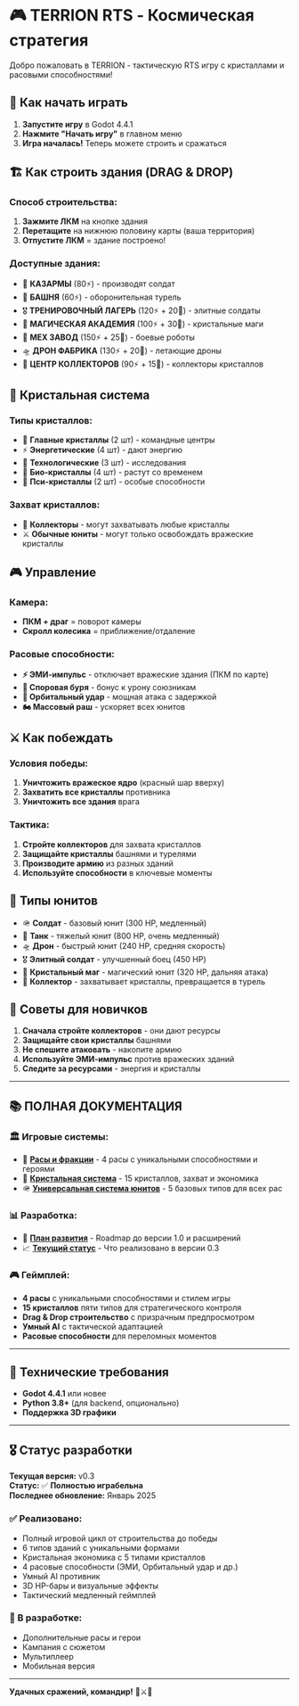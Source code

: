 # 🎮 TERRION RTS - Космическая стратегия

Добро пожаловать в TERRION - тактическую RTS игру с кристаллами и расовыми способностями!

## 🚀 **Как начать играть**

1. **Запустите игру** в Godot 4.4.1
2. **Нажмите "Начать игру"** в главном меню
3. **Игра началась!** Теперь можете строить и сражаться

## 🏗️ **Как строить здания (DRAG & DROP)**

### **Способ строительства:**
1. **Зажмите ЛКМ** на кнопке здания
2. **Перетащите** на нижнюю половину карты (ваша территория)
3. **Отпустите ЛКМ** = здание построено!

### **Доступные здания:**
- 🏰 **КАЗАРМЫ** (80⚡) - производят солдат
- 🗼 **БАШНЯ** (60⚡) - оборонительная турель
- 🎖️ **ТРЕНИРОВОЧНЫЙ ЛАГЕРЬ** (120⚡ + 20💎) - элитные солдаты
- 🔮 **МАГИЧЕСКАЯ АКАДЕМИЯ** (100⚡ + 30💎) - кристальные маги
- 🤖 **МЕХ ЗАВОД** (150⚡ + 25💎) - боевые роботы
- 🛸 **ДРОН ФАБРИКА** (130⚡ + 20💎) - летающие дроны
- 🏃 **ЦЕНТР КОЛЛЕКТОРОВ** (90⚡ + 15💎) - коллекторы кристаллов

## 💎 **Кристальная система**

### **Типы кристаллов:**
- 👑 **Главные кристаллы** (2 шт) - командные центры
- ⚡ **Энергетические** (4 шт) - дают энергию
- 🔬 **Технологические** (3 шт) - исследования
- 🌿 **Био-кристаллы** (4 шт) - растут со временем
- 🧠 **Пси-кристаллы** (2 шт) - особые способности

### **Захват кристаллов:**
- 🏃 **Коллекторы** - могут захватывать любые кристаллы
- ⚔️ **Обычные юниты** - могут только освобождать вражеские кристаллы

## 🎮 **Управление**

### **Камера:**
- **ПКМ + драг** = поворот камеры
- **Скролл колесика** = приближение/отдаление

### **Расовые способности:**
- **⚡ ЭМИ-импульс** - отключает вражеские здания (ПКМ по карте)
- **🌿 Споровая буря** - бонус к урону союзникам
- **🚀 Орбитальный удар** - мощная атака с задержкой
- **🏍️ Массовый раш** - ускоряет всех юнитов

## ⚔️ **Как побеждать**

### **Условия победы:**
1. **Уничтожить вражеское ядро** (красный шар вверху)
2. **Захватить все кристаллы** противника
3. **Уничтожить все здания** врага

### **Тактика:**
1. **Стройте коллекторов** для захвата кристаллов
2. **Защищайте кристаллы** башнями и турелями
3. **Производите армию** из разных зданий
4. **Используйте способности** в ключевые моменты

## 🤖 **Типы юнитов**

- 🪖 **Солдат** - базовый юнит (300 HP, медленный)
- 🚗 **Танк** - тяжелый юнит (800 HP, очень медленный)
- 🛸 **Дрон** - быстрый юнит (240 HP, средняя скорость)
- 🎖️ **Элитный солдат** - улучшенный боец (450 HP)
- 🔮 **Кристальный маг** - магический юнит (320 HP, дальняя атака)
- 🏃 **Коллектор** - захватывает кристаллы, превращается в турель

## 🎯 **Советы для новичков**

1. **Сначала стройте коллекторов** - они дают ресурсы
2. **Защищайте свои кристаллы** башнями
3. **Не спешите атаковать** - накопите армию
4. **Используйте ЭМИ-импульс** против вражеских зданий
5. **Следите за ресурсами** - энергия и кристаллы

---

## 📚 **ПОЛНАЯ ДОКУМЕНТАЦИЯ**

### **🏛️ Игровые системы:**
- 📖 **[Расы и фракции](docs/RACES_AND_FACTIONS.md)** - 4 расы с уникальными способностями и героями
- 💎 **[Кристальная система](docs/CRYSTAL_SYSTEM.md)** - 15 кристаллов, захват и экономика
- 🪖 **[Универсальная система юнитов](docs/UNIVERSAL_UNIT_SYSTEM.md)** - 5 базовых типов для всех рас

### **📊 Разработка:**
- 🚀 **[План развития](docs/DEVELOPMENT_ROADMAP.md)** - Roadmap до версии 1.0 и расширений
- 📈 **[Текущий статус](docs/CURRENT_STATUS.md)** - Что реализовано в версии 0.3

### **🎮 Геймплей:**
- **4 расы** с уникальными способностями и стилем игры
- **15 кристаллов** пяти типов для стратегического контроля
- **Drag & Drop строительство** с призрачным предпросмотром
- **Умный AI** с тактической адаптацией
- **Расовые способности** для переломных моментов

---

## 🔧 **Технические требования**

- **Godot 4.4.1** или новее
- **Python 3.8+** (для backend, опционально)
- **Поддержка 3D графики**

---

## 🎖️ **Статус разработки**

**Текущая версия:** v0.3  
**Статус:** ✅ **Полностью играбельна**  
**Последнее обновление:** Январь 2025

### **✅ Реализовано:**
- Полный игровой цикл от строительства до победы
- 6 типов зданий с уникальными формами
- Кристальная экономика с 5 типами кристаллов
- 4 расовые способности (ЭМИ, Орбитальный удар и др.)
- Умный AI противник
- 3D HP-бары и визуальные эффекты
- Тактический медленный геймплей

### **🔄 В разработке:**
- Дополнительные расы и герои
- Кампания с сюжетом
- Мультиплеер
- Мобильная версия

---

**Удачных сражений, командир!** 🚀⚔️💎
